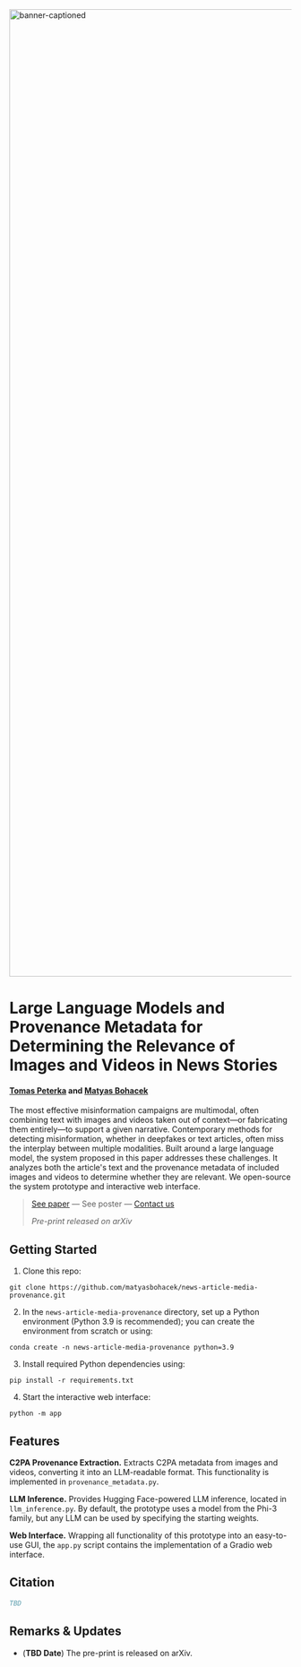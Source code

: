 <img width="1727" alt="banner-captioned" src="https://github.com/user-attachments/assets/b6d604c8-ba43-44d9-bb59-49f9a8376415" />

# Large Language Models and Provenance Metadata for Determining the Relevance of Images and Videos in News Stories

#### [Tomas Peterka]() and [Matyas Bohacek](https://www.matyasbohacek.com)

The most effective misinformation campaigns are multimodal, often combining text with images and videos taken out of context—or fabricating them entirely—to support a given narrative. Contemporary methods for detecting misinformation, whether in deepfakes or text articles, often miss the interplay between multiple modalities. Built around a large language model, the system proposed in this paper addresses these challenges. It analyzes both the article's text and the provenance metadata of included images and videos to determine whether they are relevant. We open-source the system prototype and interactive web interface.

> [See paper]() — See poster — [Contact us](mailto:maty-at-stanford-dot-edu)
> 
> _Pre-print released on arXiv_

## Getting Started


1. Clone this repo:

```shell
git clone https://github.com/matyasbohacek/news-article-media-provenance.git
```

2. In the `news-article-media-provenance` directory, set up a Python environment (Python 3.9 is recommended); you can create the environment from scratch or using:

```shell
conda create -n news-article-media-provenance python=3.9
```

3. Install required Python dependencies using:

```shell
pip install -r requirements.txt
```

4. Start the interactive web interface:

```shell
python -m app
```

## Features

**C2PA Provenance Extraction.** Extracts C2PA metadata from images and videos, converting it into an LLM-readable format. This functionality is implemented in `provenance_metadata.py`.

**LLM Inference.**  Provides Hugging Face-powered LLM inference, located in `llm_inference.py`. By default, the prototype uses a model from the Phi-3 family, but any LLM can be used by specifying the starting weights.

**Web Interface.** Wrapping all functionality of this prototype into an easy-to-use GUI, the `app.py` script contains the implementation of a Gradio web interface.

## Citation

```bibtex
TBD
```

## Remarks & Updates

- (**TBD Date**) The pre-print is released on arXiv.
